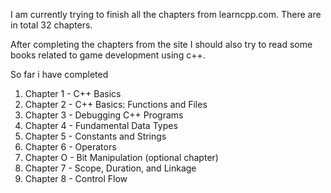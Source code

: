 I am currently trying to finish all the chapters from learncpp.com. There are in total 32 chapters.

After completing the chapters from the site I should also try to read some books related to game development using c++.

So far i have completed

1.  Chapter 1 - C++ Basics
2.  Chapter 2 - C++ Basics: Functions and Files
3.  Chapter 3 - Debugging C++ Programs
4.  Chapter 4 - Fundamental Data Types
5.  Chapter 5 - Constants and Strings
6.  Chapter 6 - Operators
7.  Chapter O - Bit Manipulation (optional chapter)
8.  Chapter 7 - Scope, Duration, and Linkage
9.  Chapter 8 - Control Flow
